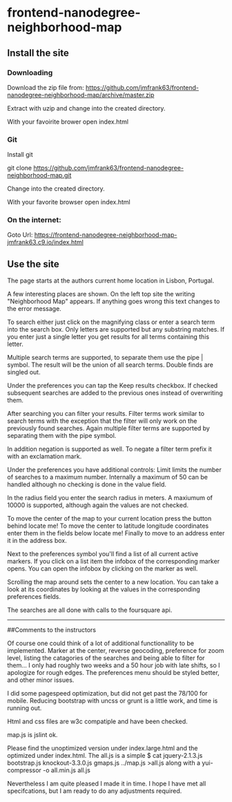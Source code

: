 # frontend-nanodegree-neighborhood-map

## Install the site

### Downloading

Download the zip file from: https://github.com/jmfrank63/frontend-nanodegree-neighborhood-map/archive/master.zip

Extract with uzip and change into the created directory.

With your favoirite brower open index.html

### Git

Install git

git clone https://github.com/jmfrank63/frontend-nanodegree-neighborhood-map.git

Change into the created directory.

With your favorite browser open index.html

### On the internet:

Goto Url: https://frontend-nanodegree-neighborhood-map-jmfrank63.c9.io/index.html

## Use the site

The page starts at the authors current home location in Lisbon, Portugal.

A few interesting places are shown. On the left top site the writing "Neighborhood Map"
appears. If anything goes wrong this text changes to the error message.

To search either just click on the magnifying class or enter a search term into
the search box. Only letters are supported but any substring matches. If you enter just
a single letter you get results for all terms containing this letter.

Multiple search terms are supported, to separate them use the pipe | symbol. The result
will be the union of all search terms. Double finds are singled out.

Under the preferences you can tap the Keep results checkbox. If checked subsequent searches
are added to the previous ones instead of overwriting them.

After searching you can filter your results. Filter terms work similar to search terms
with the exception that the filter will only work on the previously found searches.
Again multiple filter terms are supported by separating them with the pipe symbol.

In addition negation is supported as well. To negate a filter term prefix it with an
exclamation mark.

Under the preferences you have additional controls: Limit limits the number of searches
to a maximum number. Internally a maximum of 50 can be handled although no checking is done
in the value field.

In the radius field you enter the search radius in meters. A maxiumum of 10000 is supported,
although again the values are not checked.

To move the center of the map to your current location press the button behind locate me!
To move the center to latitude longitude coordinates enter them in the fields below locate
me!
Finally to move to an address enter it in the address box.

Next to the preferences symbol you'll find a list of all current active markers. If you click
on a list item the infobox of the corresponding marker opens. You can open the infobox by
clicking on the marker as well.

Scrolling the map around sets the center to a new location. You can take a look at its coordinates
by looking at the values in the corresponding preferences fields.

The searches are all done with calls to the foursquare api.

--------------------------------------------------------------

##Comments to the instructors

Of course one could think of a lot of additional functionallity to be implemented.
Marker at the center, reverse geocoding, preference for zoom level, listing
the catagories of the searches and being able to filter for them...
I only had roughly two weeks and a 50 hour job with late shifts, so I apologize for
rough edges. The preferences menu should be styled better, and other minor issues.

I did some pagespeed optimization, but did not get past the 78/100 for mobile.
Reducing bootstrap with uncss or grunt is a little work, and time is running out.

Html and css files are w3c compatiple and have been checked.

map.js is jslint ok.

Please find the unoptimized version under index.large.html and the optimized under
index.html.
The all.js is a simple
$ cat jquery-2.1.3.js bootstrap.js knockout-3.3.0.js gmaps.js ../map.js >all.js
along with a
yui-compressor -o all.min.js all.js

Nevertheless I am quite pleased I made it in time. I hope I have met all specifcations,
but I am ready to do any adjustments required.

